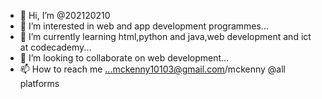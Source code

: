 - 👋 Hi, I’m @202120210
- 👀 I’m interested in web and app development programmes...
- 🌱 I’m currently learning html,python and java,web development and ict at codecademy...
- 💞️ I’m looking to collaborate on web development...
- 📫 How to reach me ...mckenny10103@gmail.com/mckenny @all platforms

<!---
202120210/202120210 is a ✨ special ✨ repository because its `README.md` (this file) appears on your GitHub profile.
You can click the Preview link to take a look at your changes.
--->
